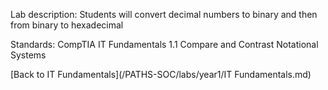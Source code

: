 Lab description: Students will convert decimal numbers to binary and then from binary to hexadecimal

Standards: CompTIA IT Fundamentals 1.1 Compare and Contrast Notational Systems

[Back to IT Fundamentals](/PATHS-SOC/labs/year1/IT Fundamentals.md)
